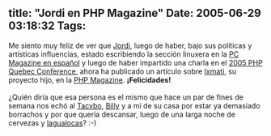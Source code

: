 title: "Jordi en PHP Magazine"
Date: 2005-06-29 03:18:32
Tags: 
---
Me siento muy feliz de ver que <a target="_blank" href="http://www.jordi.net">Jordi</a>, luego de haber, bajo sus políticas y artísticas influencias, estado escribiendo la sección linuxera en la <a target="_blank" href="http://www.esmas.com/pcmagazine/">PC Magazine en español</a> y luego de haber impartido una charla en el <a target="_blank" href="http://conf.phpquebec.com/en/">2005 PHP Quebec Conference</a>, ahora ha publicado un artículo sobre <a target="_blank" href="http://ixmati.cdi.gob.mx">Ixmati</a>, su proyecto hijo, en la <a target="_blank" href="http://www.php-mag.net/">PHP Magazine</a>. <strong>¡Felicidades!</strong><br/><br/>
¿Quién diría que esa persona es el mismo que hace un par de fines de semana nos echó al <a target="_blank" href="http://blog.tacvbo.net">Tacvbo</a>, <a target="_blank" href="http://www.billy.com.mx">Billy</a> y a mí de su casa por estar ya demasiado borrachos y por que quería descansar, luego de una larga noche de cervezas y <a target="_blank" href="http://www.lawaloca.com/index.php?gadget=Blog&amp;action=SingleView&amp;id=100">lagualocas</a>? :-)<br/><br/><br/><br/>
